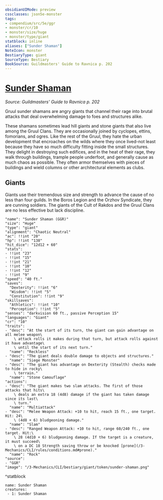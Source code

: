 ```yaml
---
obsidianUIMode: preview
cssclasses: json5e-monster
tags:
- compendium/src/5e/ggr
- monster/cr/10
- monster/size/huge
- monster/type/giant
statblock: inline
aliases: ["Sunder Shaman"]
NoteIcon: monster
BestiaryType: giant
SourceType: Bestiary
BookSource: Guildmasters' Guide to Ravnica p. 202
---
```

# [Sunder Shaman](3-Mechanics\CLI\bestiary\giant/sunder-shaman-ggr.md)
*Source: Guildmasters' Guide to Ravnica p. 202*  

Gruul sunder shamans are angry giants that channel their rage into brutal attacks that deal overwhelming damage to foes and structures alike.

These shamans sometimes lead hill giants and stone giants that also live among the Gruul Clans. They are occasionally joined by cyclopes, ettins, fomorians, and ogres. Like the rest of the Gruul, they hate the urban development that encroaches on the wilds where they once lived-not least because they have so much difficulty fitting inside the small structures. They delight in destroying such edifices, and in the heat of their rage, they walk through buildings, trample people underfoot, and generally cause as much chaos as possible. They often armor themselves with pieces of buildings and wield columns or other architectural elements as clubs.

## Giants

Giants use their tremendous size and strength to advance the cause of no less than four guilds. In the Boros Legion and the Orzhov Syndicate, they are cunning soldiers. The giants of the Cult of Rakdos and the Gruul Clans are no less effective but lack discipline.

```statblock
"name": "Sunder Shaman (GGR)"
"size": "Huge"
"type": "giant"
"alignment": "Chaotic Neutral"
"ac": !!int "20"
"hp": !!int "138"
"hit_dice": "12d12 + 60"
"stats":
- !!int "23"
- !!int "15"
- !!int "21"
- !!int "10"
- !!int "12"
- !!int "9"
"speed": "40 ft."
"saves":
  "Dexterity": !!int "6"
  "Wisdom": !!int "5"
  "Constitution": !!int "9"
"skillsaves":
  "Athletics": !!int "10"
  "Perception": !!int "5"
"senses": "darkvision 60 ft., passive Perception 15"
"languages": "Giant"
"cr": "10"
"traits":
- "desc": "At the start of its turn, the giant can gain advantage on all melee weapon\
    \ attack rolls it makes during that turn, but attack rolls against it have advantage\
    \ until the start of its next turn."
  "name": "Reckless"
- "desc": "The giant deals double damage to objects and structures."
  "name": "Siege Monster"
- "desc": "The giant has advantage on Dexterity (Stealth) checks made to hide in rocky\
    \ terrain."
  "name": "Stone Camouflage"
"actions":
- "desc": "The giant makes two slam attacks. The first of those attacks that hits\
    \ deals an extra 18 (4d8) damage if the giant has taken damage since its last\
    \ turn."
  "name": "Multiattack"
- "desc": "Melee Weapon Attack: +10 to hit, reach 15 ft., one target. Hit: 24\
    \ (4d8 + 6) bludgeoning damage."
  "name": "Slam"
- "desc": "Ranged Weapon Attack: +10 to hit, range 60/240 ft., one target. Hit:\
    \ 28 (4d10 + 6) bludgeoning damage. If the target is a creature, it must succeed\
    \ on a DC 18 Strength saving throw or be knocked [prone](/3-Mechanics/CLI/rules/conditions.md#prone)."
  "name": "Rock"
"source":
- "GGR"
"image": "/3-Mechanics/CLI/bestiary/giant/token/sunder-shaman.png"
```
^statblock

```encounter-table
name: Sunder Shaman
creatures:
 - 1: Sunder Shaman
```